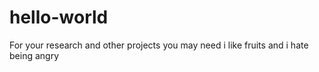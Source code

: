 # hello-world
For your research and other projects you may need
i like fruits and i hate being angry 
